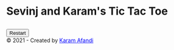 <!DOCTYPE html>
<html lang="en">
<head>
    <meta charset="UTF-8">
    <meta name="viewport" content="width=device-width, initial-scale=1.0">
    <title>Sevinj</title>
    <link rel="stylesheet" href="./styles.css">
    <link rel="preconnect" href="https://fonts.gstatic.com">
    <link href="https://fonts.googleapis.com/css2?family=Nerko+One&display=swap" rel="stylesheet">
    <script src="./script.js" defer></script>
</head>
<body>
    <div class="container">
        <h1 id="heading">Sevinj and Karam's Tic Tac Toe</h1>
        <h2 id="strategy"></h2>
        <button id="restart">Restart</button>
        <div id="board">
            <div class="box" id="0"></div>
            <div class="box" id="1"></div>
            <div class="box" id="2"></div>
            <div class="box" id="3"></div>
            <div class="box" id="4"></div>
            <div class="box" id="5"></div>
            <div class="box" id="6"></div>
            <div class="box" id="7"></div>
            <div class="box" id="8"></div>
        </div>
        <div class="footer">
            &copy; 2021 - Created by  <a href="https://karamlyy.github.io/profile/" target="_blank" style="color: blue;">Karam Afandi</a>
        </div>
    </div>
</body>
</html>
